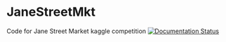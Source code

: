 # JaneStreetMkt
Code for Jane Street Market kaggle competition 
[![Documentation Status](https://readthedocs.org/projects/janestreetmkt/badge/?version=latest)](https://janestreetmkt.readthedocs.io/en/latest/?badge=latest)

